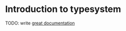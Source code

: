 # Introduction to typesystem

TODO: write [great documentation](http://jacobian.org/writing/what-to-write/)
